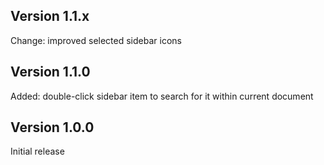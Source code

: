 ## Version 1.1.x

Change: improved selected sidebar icons

## Version 1.1.0

Added: double-click sidebar item to search for it within current document

## Version 1.0.0

Initial release
